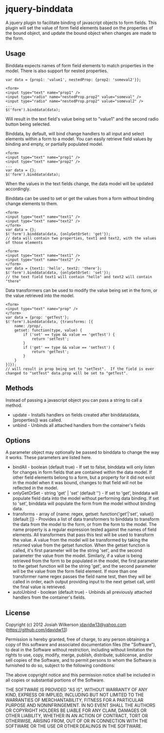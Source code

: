jquery-binddata
===============

A jquery plugin to facilitate binding of javascript objects to form fields.  This plugin will set the value of form field elements based on the properties of the bound object, and update the bound object when changes are made to the form.

Usage
-----

Binddata expects names of form field elements to match properties in the model.  There is also support for nested properties.
```
var data = {prop1: 'value1', nestedProp: {prop2: 'someval2'}};

<form>
<input type="text" name="prop1" />
<input type="radio" name="nestedProp.prop2" value="someval" />
<input type="radio" name="nestedProp.prop2" value="someval2" />
...
$('form').binddata(data);
```
Will result in the text field's value being set to "value1" and the second radio button being selected.

Binddata, by default, will bind change handlers to all input and select elements within a form to a model.  You can easily retrieve field values by binding and empty, or partially populated model.
```
<form>
<input type="text" name="prop1" />
<input type="text" name="prop2" />
...
var data = {};
$('form').binddata(data);
```
When the values in the text fields change, the data model will be updated accordingly.


Binddata can be used to set or get the values from a form without binding change elements to them.
```
<form>
<input type="text" name="text1" />
<input type="text" name="text2" />
</form>
var data = {};
$('form').binddata(data, {onlyGetOrSet: 'get'});
// data will contain two properties, text1 and text2, with the values of those elements
```
```
<form>
<input type="text" name="text1" />
<input type="text" name="text2" />
</form>
var data = {text1: 'hello', text2: 'there'};
$('form').binddata(data, {onlyGetOrSet: 'set'});
// the text field text1 will contain "hello" and text2 will contain "there"
```


Data transformers can be used to modify the value being set in the form, or the value retrieved into the model.
```
<form>
<input type="text" name="prop" />
</form>
var data = {prop: 'getTest'};
$('form').binddata(data, {transforms: [{
    name: /prop/,
    getset: function(type, value) {
        if ('set' == type && value == 'getTest') {
            return 'setTest';
        }
        if ('get' == type && value == 'setTest') {
            return 'getTest';
        }
    }
}]});
// will result in prop being set to "setTest".  If the field is ever changed to "setTest" data.prop will be set to "getTest".

```

Methods
-------

Instead of passing a javascript object you can pass a string to call a method.
* update - Installs handlers on fields created after binddata(data, [properties]) was called.
* unbind - Unbinds all attached handlers from the container's fields

Options
-------

A parameter object may optionally be passed to binddata to change the way it works.  These parameters are listed here.
* bindAll - boolean (default true) - If set to false, binddata will only listen for changes in form fields that are contained within the data model.  If other field elements belong to a form, but a property for it did not exist in the model when it was bound, changes to that field will not be reflected in the model.
* onlyGetOrSet - string 'get' | 'set' (default '') - If set to 'get', binddata will populate field data into the model without performing data binding.  If set to 'set', binddata will populate the form from the model without binding data.
* transforms - array of {name: regex, getset: function('get'|'set', value)} (default []) - Provides a list of data transformers to binddata to transform the data from the model to the form, or from the form to the model.  The name property is a regular expression tested against the names of field elements.  All transformers that pass this test will be used to transform the value.  A value from the model will be transformed by taking the returned value from the getset function.  When the getset function is called, it's first parameter will be the string 'set', and the second parameter the value from the model.  Similarly, if a value is being retrieved from the form to be populated in the model, the first parameter to the getset function will be the string 'get', and the second parameter will be the value from the form field element.  If more than one transformer name regex passes the field name test, then they will be called in order, each output providing input to the next getset call, until the final value is retrieved.
* autoUnbind - boolean (default true) - Unbinds all previously attached handlers from the container's fields.

License
-------
Copyright (c) 2012 Josiah Wilkerson <jdavidw13@yahoo.com> (https://github.com/jdavidw13)

Permission is hereby granted, free of charge, to any person obtaining a copy of this software and associated documentation files (the "Software"), to deal in the Software without restriction, including without limitation the rights to use, copy, modify, merge, publish, distribute, sublicense, and/or sell copies of the Software, and to permit persons to whom the Software is furnished to do so, subject to the following conditions:

The above copyright notice and this permission notice shall be included in all copies or substantial portions of the Software.

THE SOFTWARE IS PROVIDED "AS IS", WITHOUT WARRANTY OF ANY KIND, EXPRESS OR IMPLIED, INCLUDING BUT NOT LIMITED TO THE WARRANTIES OF MERCHANTABILITY, FITNESS FOR A PARTICULAR PURPOSE AND NONINFRINGEMENT. IN NO EVENT SHALL THE AUTHORS OR COPYRIGHT HOLDERS BE LIABLE FOR ANY CLAIM, DAMAGES OR OTHER LIABILITY, WHETHER IN AN ACTION OF CONTRACT, TORT OR OTHERWISE, ARISING FROM, OUT OF OR IN CONNECTION WITH THE SOFTWARE OR THE USE OR OTHER DEALINGS IN THE SOFTWARE.
